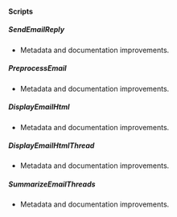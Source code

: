 
#### Scripts

##### SendEmailReply

- Metadata and documentation improvements.
##### PreprocessEmail

- Metadata and documentation improvements.
##### DisplayEmailHtml

- Metadata and documentation improvements.
##### DisplayEmailHtmlThread

- Metadata and documentation improvements.
##### SummarizeEmailThreads

- Metadata and documentation improvements.
